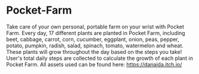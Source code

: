 # Pocket-Farm
Take care of your own personal, portable farm on your wrist with Pocket Farm. Every day, 17 different plants are planted in Pocket Farm, including beet, cabbage, carrot, corn, cucumber, eggplant, onion, peas, pepper, potato, pumpkin, radish, salad, spinach, tomato, watermelon and wheat. These plants will grow throughout the day based on the steps you take!  User's total daily steps are collected to calculate the growth of each plant in Pocket Farm.  All assets used can be found here: https://danaida.itch.io/
